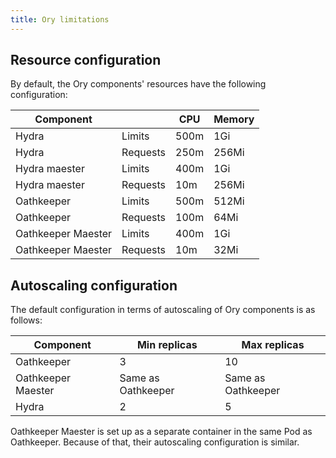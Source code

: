 ```yaml
---
title: Ory limitations
---
```


## Resource configuration

By default, the Ory components' resources have the following configuration:

| Component          |          | CPU  | Memory |
|--------------------|----------|------|--------|
| Hydra              | Limits   | 500m | 1Gi    |
| Hydra              | Requests | 250m | 256Mi  |
| Hydra maester      | Limits   | 400m | 1Gi    |
| Hydra maester      | Requests | 10m  | 256Mi  |
| Oathkeeper         | Limits   | 500m | 512Mi  |
| Oathkeeper         | Requests | 100m | 64Mi   |
| Oathkeeper Maester | Limits   | 400m | 1Gi    |
| Oathkeeper Maester | Requests | 10m  | 32Mi   |

## Autoscaling configuration

The default configuration in terms of autoscaling of Ory components is as follows:

| Component          | Min replicas       | Max replicas       |
|--------------------|--------------------|--------------------|
| Oathkeeper         | 3                  | 10                 |
| Oathkeeper Maester | Same as Oathkeeper | Same as Oathkeeper |
| Hydra              | 2                  | 5                  |

Oathkeeper Maester is set up as a separate container in the same Pod as Oathkeeper. Because of that, their autoscaling configuration is similar.
